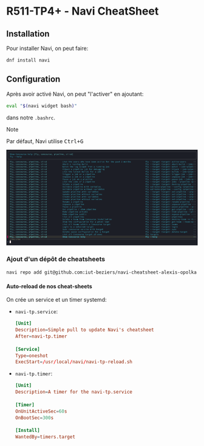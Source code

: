 # R511-TP4+ - Navi CheatSheet

## Installation

Pour installer Navi, on peut faire:

```sh
dnf install navi
```

## Configuration

Après avoir activé Navi, on peut "l'activer" en ajoutant:

```sh
eval "$(navi widget bash)"
```

dans notre `.bashrc`.

> [!NOTE]
> Par défaut, Navi utilise <kbd>Ctrl+G</kbd>

![alt text](src/navi-installed.png)

### Ajout d'un dépôt de cheatsheets

```sh
navi repo add git@github.com:iut-beziers/navi-cheatsheet-alexis-opolka
```

#### Auto-reload de nos cheat-sheets

On crée un service et un timer systemd:

- `navi-tp.service`:

    ```conf
    [Unit]
    Description=Simple pull to update Navi's cheatsheet
    After=navi-tp.timer

    [Service]
    Type=oneshot
    ExecStart=/usr/local/navi/navi-tp-reload.sh
    ```

- `navi-tp.timer`:

    ```conf
    [Unit]
    Description=A timer for the navi-tp.service

    [Timer]
    OnUnitActiveSec=60s
    OnBootSec=300s

    [Install]
    WantedBy=timers.target
    ```
